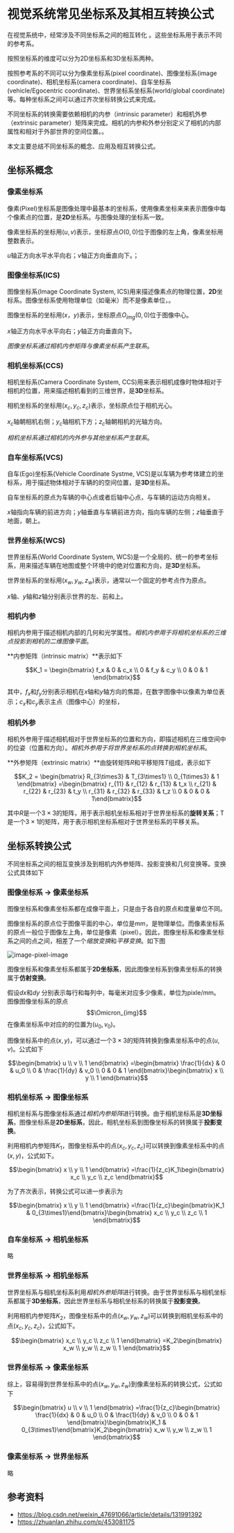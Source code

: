 # 视觉系统常见坐标系及其相互转换公式

在视觉系统中，经常涉及不同坐标系之间的相互转化 。这些坐标系用于表示不同的参考系。

按照坐标系的维度可以分为2D坐标系和3D坐标系两种。

按照参考系的不同可以分为像素坐标系(pixel coordinate)、图像坐标系(image coordinate)、相机坐标系(camera coordinate)、自车坐标系(vehicle/Egocentric coordinate)、世界坐标系坐标系(world/global coordinate)等。每种坐标系之间可以通过齐次坐标转换公式来完成。

不同坐标系的转换需要依赖相机的内参（intrinsic parameter）和相机外参（extrinsic parameter）矩阵来完成。相机的内参和外参分别定义了相机的内部属性和相对于外部世界的空间位置。。

本文主要总结不同坐标系的概念、应用及相互转换公式。

## 坐标系概念

### 像素坐标系

像素(Pixel)坐标系是图像处理中最基本的坐标系，使用像素坐标来来表示图像中每个像素点的位置，是**2D**坐标系。与图像处理的坐标系一致。

像素坐标系的坐标用$(u,v)$表示，坐标原点$O(0,0)$位于图像的左上角，像素坐标用整数表示。

$u$轴正方向水平水平向右；$v$轴正方向垂直向下。；

### 图像坐标系(ICS)

图像坐标系(Image Coordinate System,  ICS)用来描述像素点的物理位置，**2D**坐标系。图像坐标系使用物理单位（如毫米）而不是像素单位，。

图像坐标系的坐标用$(x，y)$表示，坐标原点$O_{img}(0,0)$位于图像中心。

$x$轴正方向水平水平向右；$y$轴正方向垂直向下。

*图像坐标系通过相机内参矩阵与像素坐标系产生联系*。

### 相机坐标系(CCS)

相机坐标系(Camera Coordinate System, CCS)用来表示相机成像时物体相对于相机的位置，用来描述相机看到的三维世界，是**3D**坐标系。

相机坐标系的坐标用$(x_c, y_c,z_c)$表示，坐标原点位于相机光心。

$x_c$轴朝相机右侧；$y_c$轴相机下方；$z_c$轴朝相机的光轴方向。

*相机坐标系通过相机的内外参与其他坐标系产生联系*。

### 自车坐标系(VCS)

自车(Ego)坐标系(Vehicle Coordinate Systme, VCS)是以车辆为参考体建立的坐标系，用于描述物体相对于车辆的的空间位置，是**3D**坐标系。

自车坐标系的原点为车辆的中心点或者后轴中心点，与车辆的运动方向相关。

$x$轴指向车辆的前进方向；$y$轴垂直与车辆前进方向，指向车辆的左侧；$z$轴垂直于地面，朝上。

### 世界坐标系(WCS)

世界坐标系(World Coordinate System, WCS)是一个全局的、统一的参考坐标系，用来描述车辆在地图或整个环境中的绝对位置和方向，是**3D**坐标系。

世界坐标系的坐标用$(x_w, y_w,z_w)$表示，通常以一个固定的参考点作为原点。

$x$轴、$y$轴和$z$轴分别表示世界的左、前和上。

### 相机内参

相机内参用于描述相机内部的几何和光学属性。*相机内参用于将相机坐标系的三维点投影到相机的二维图像平面*。

**内参矩阵（intrinsic matrix）**表示如下

$$K_1 = \begin{bmatrix} f_x & 0 & c_x \\ 0 & f_y & c_y \\ 0 & 0 & 1 \end{bmatrix}$$

其中，$f_x$和$f_y$分别表示相机在$x$轴和$y$轴方向的焦距，在数字图像中以像素为单位表示；$c_x$和$c_y$表示主点（图像中心）的坐标，

### 相机外参

相机外参用于描述相机相对于世界坐标系的位置和方向，即描述相机在三维空间中的位姿（位置和方向）。*相机外参用于将世界坐标系的点转换到相机坐标系*。

**外参矩阵（extrinsic matrix）**由旋转矩阵$R$和平移矩阵$T$组成，表示如下

$$K_2 = \begin{bmatrix} R_{3\times3} & T_{3\times1} \\ 0_{1\times3} & 1  \end{bmatrix} =\begin{bmatrix} r_{11} & r_{12} & r_{13} & t_x \\ r_{21} & r_{22} & r_{23} & t_y \\ r_{31} & r_{32} & r_{33} & t_z \\ 0 & 0 & 0 & 1\end{bmatrix}$$

其中$R$是一个$3\times3$的矩阵，用于表示相机坐标系相对于世界坐标系的**旋转关系**；T是一个$3\times1$的矩阵，用于表示相机坐标系相对于世界坐标系的平移关系。

## 坐标系转换公式

不同坐标系之间的相互变换涉及到相机内外参矩阵、投影变换和几何变换等。变换公式具体如下

### **图像坐标系 → 像素坐标系**

图像坐标系和像素坐标系都在成像平面上，只是由于各自的原点和度量单位不同。

图像坐标系的原点位于图像平面的中心，单位是mm，是物理单位。而像素坐标系的原点一般位于图像左上角，单位是像素（pixel）。因此，图像坐标系和像素坐标系之间的点之间，相差了一个*缩放变换*和*平移变换*。如下图



![image-pixel-image](../graph/image-20241222162538465.png)

图像坐标系和像素坐标系都属于**2D坐标系**，因此图像坐标系到像素坐标系的转换属于**仿射变换**。

假设$dx$和$dy$ 分别表示每行和每列中，每毫米对应多少像素，单位为pixle/mm。 图像图像坐标系的原点$$\Omicron_{img}$$在像素坐标系中对应的的位置为$(u_0,v_0)$。

图像坐标系中的点$(x,y)$，可以通过一个$3\times 3$的矩阵转换到像素坐标系中的点$(u,v)$。公式如下

$$\begin{bmatrix} u \\ v \\ 1  \end{bmatrix} =\begin{bmatrix} \frac{1}{dx} & 0 & u_0 \\ 0 & \frac{1}{dy} & v_0 \\ 0 & 0 & 1 \end{bmatrix}\begin{bmatrix} x \\ y \\ 1  \end{bmatrix}$$

### 相机坐标系  → 图像坐标系

相机坐标系与图像坐标系通过*相机内参矩阵*进行转换。由于相机坐标系是**3D坐标系**，图像坐标系是**2D坐标系**，因此，相机坐标系到图像坐标系的转换属于**投影变换**。

利用相机内参矩阵$K_1$，图像坐标系中的点$(x_c,y_c,z_c)$可以转换到像素坐标系中的点$(x,y)$，公式如下。

$$\begin{bmatrix} x \\ y \\ 1  \end{bmatrix} =\frac{1}{z_c}K_1\begin{bmatrix} x_c \\ y_c \\ z_c  \end{bmatrix}$$

为了齐次表示，转换公式可以进一步表示为

$$\begin{bmatrix} x \\ y \\ 1  \end{bmatrix} =\frac{1}{z_c}\begin{bmatrix}K_1 & 0_{3\times1}\end{bmatrix}\begin{bmatrix} x_c \\ y_c \\ z_c \\ 1  \end{bmatrix}$$

### 自车坐标系  → 相机坐标系

略

### 世界坐标系  → 相机坐标系

世界坐标系与相机坐标系利用*相机外参矩阵*进行转换。由于世界坐标系与相机坐标系都属于**3D坐标系**，因此世界坐标系与相机坐标系的转换属于**投影变换**。

利用相机内参矩阵$K_2$，图像坐标系中的点$(x_w,y_w,z_w)$可以转换到相机坐标系中的点$(x_c,y_c,z_c)$，公式如下。

$$\begin{bmatrix} x_c \\ y_c \\ z_c \\ 1  \end{bmatrix} =K_2\begin{bmatrix} x_w \\ y_w \\ z_w \\ 1  \end{bmatrix}$$

### 世界坐标系  → 像素坐标系

综上，容易得到世界坐标系中的点$(x_w,y_w,z_w)$到像素坐标系的转换公式，公式如下

$$\begin{bmatrix} u \\ v \\ 1  \end{bmatrix} =\frac{1}{z_c}\begin{bmatrix} \frac{1}{dx} & 0 & u_0 \\ 0 & \frac{1}{dy} & v_0 \\ 0 & 0 & 1 \end{bmatrix}\begin{bmatrix}K_1 & 0_{3\times1}\end{bmatrix}K_2\begin{bmatrix} x_w \\ y_w \\ z_w \\ 1  \end{bmatrix}$$

### 像素坐标系  → 世界坐标系

略

## 参考资料

* https://blog.csdn.net/weixin_47691066/article/details/131991392
* https://zhuanlan.zhihu.com/p/453081175

